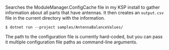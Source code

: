 Searches the ModuleManager.ConfigCache file in my KSP install to gather information about all parts that have antennas.
It then creates an `output.csv` file in the current directory with the information.

`$ dotnet run --project samples/AntennaBalanceValues/`

The path to the configuration file is currently hard-coded, but you can pass it multiple configuration file paths as command-line arguments.

